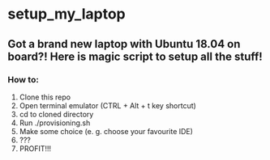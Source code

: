 # setup_my_laptop
## Got a brand new laptop with Ubuntu 18.04 on board?! Here is magic script to setup all the stuff!

### How to:

1. Clone this repo
2. Open terminal emulator (CTRL + Alt + t key shortcut)
3. cd to cloned directory
4. Run ./provisioning.sh
5. Make some choice (e. g. choose your favourite IDE)
6. ???
7. PROFIT!!!
